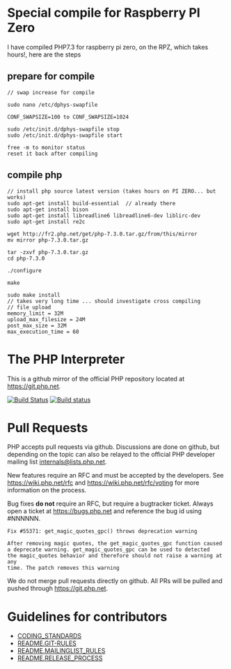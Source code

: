 Special compile for Raspberry PI Zero
=====================================

I have compiled PHP7.3 for raspberry pi zero, on the RPZ, which takes hours!, here are the steps

## prepare for compile

```
// swap increase for compile

sudo nano /etc/dphys-swapfile

CONF_SWAPSIZE=100 to CONF_SWAPSIZE=1024

sudo /etc/init.d/dphys-swapfile stop
sudo /etc/init.d/dphys-swapfile start

free -m to monitor status
reset it back after compiling
```

## compile php

```
// install php source latest version (takes hours on PI ZERO... but works)
sudo apt-get install build-essential  // already there
sudo apt-get install bison
sudo apt-get install libreadline6 libreadline6-dev liblirc-dev
sudo apt-get install re2c

wget http://fr2.php.net/get/php-7.3.0.tar.gz/from/this/mirror
mv mirror php-7.3.0.tar.gz

tar -zxvf php-7.3.0.tar.gz
cd php-7.3.0

./configure

make

sudo make install
// takes very long time ... should investigate cross compiling
// file upload
memory_limit = 32M
upload_max_filesize = 24M
post_max_size = 32M
max_execution_time = 60
```

The PHP Interpreter
===================

This is a github mirror of the official PHP repository located at
https://git.php.net.

[![Build Status](https://secure.travis-ci.org/php/php-src.svg?branch=master)](http://travis-ci.org/php/php-src)
[![Build status](https://ci.appveyor.com/api/projects/status/meyur6fviaxgdwdy?svg=true)](https://ci.appveyor.com/project/php/php-src)

Pull Requests
=============
PHP accepts pull requests via github. Discussions are done on github, but
depending on the topic can also be relayed to the official PHP developer
mailing list internals@lists.php.net.

New features require an RFC and must be accepted by the developers.
See https://wiki.php.net/rfc and https://wiki.php.net/rfc/voting for more
information on the process.

Bug fixes **do not** require an RFC, but require a bugtracker ticket. Always
open a ticket at https://bugs.php.net and reference the bug id using #NNNNNN.

    Fix #55371: get_magic_quotes_gpc() throws deprecation warning

    After removing magic quotes, the get_magic_quotes_gpc function caused
    a deprecate warning. get_magic_quotes_gpc can be used to detected
    the magic_quotes behavior and therefore should not raise a warning at any
    time. The patch removes this warning

We do not merge pull requests directly on github. All PRs will be
pulled and pushed through https://git.php.net.


Guidelines for contributors
===========================
- [CODING_STANDARDS](/CODING_STANDARDS)
- [README.GIT-RULES](/README.GIT-RULES)
- [README.MAILINGLIST_RULES](/README.MAILINGLIST_RULES)
- [README.RELEASE_PROCESS](/README.RELEASE_PROCESS)
